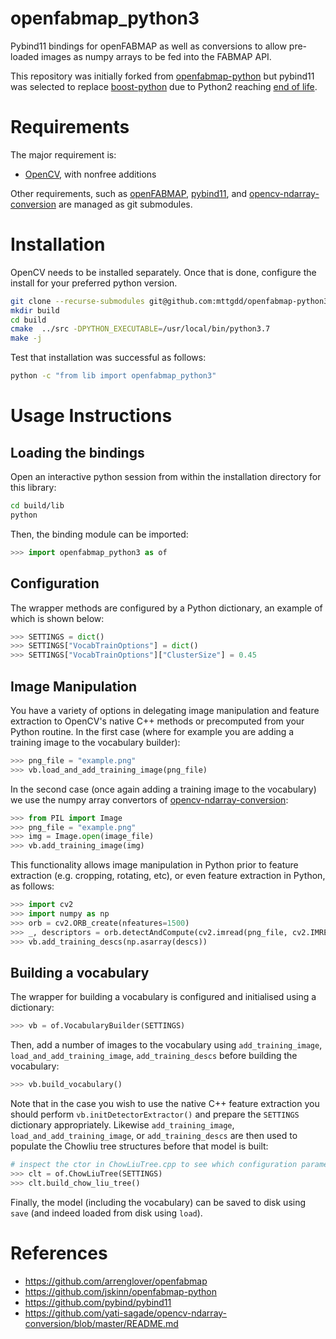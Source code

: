 # openfabmap_python3

Pybind11 bindings for openFABMAP as well as conversions to allow pre-loaded images as numpy arrays to be fed into the FABMAP API.

This repository was initially forked from [openfabmap-python](<https://github.com/jskinn/openfabmap-python>) but pybind11 was selected to replace [boost-python](https://github.com/boostorg/python) due to Python2 reaching [end of life](https://legacy.python.org/dev/peps/pep-0373/).

# Requirements

The major requirement is:

* [OpenCV](https://github.com/opencv/opencv), with nonfree additions

Other requirements, such as [openFABMAP](https://github.com/arrenglover/openfabmap), [pybind11](https://github.com/pybind/pybind11), and [opencv-ndarray-conversion](https://github.com/yati-sagade/opencv-ndarray-conversion/blob/master/README.md) are managed as git submodules.

# Installation

OpenCV needs to be installed separately. Once that is done, configure the install for your preferred python version.

```bash
git clone --recurse-submodules git@github.com:mttgdd/openfabmap-python3.git src
mkdir build
cd build
cmake  ../src -DPYTHON_EXECUTABLE=/usr/local/bin/python3.7
make -j
```

Test that installation was successful as follows:

```bash
python -c "from lib import openfabmap_python3"
```

# Usage Instructions

## Loading the bindings

Open an interactive python session from within the installation directory for this library:

```bash
cd build/lib
python
```

Then, the binding module can be imported:

```python
>>> import openfabmap_python3 as of
```

## Configuration

The wrapper methods are configured by a Python dictionary, an example of which is shown below:

```python
>>> SETTINGS = dict()
>>> SETTINGS["VocabTrainOptions"] = dict()
>>> SETTINGS["VocabTrainOptions"]["ClusterSize"] = 0.45
```

## Image Manipulation

You have a variety of options in delegating image manipulation and feature extraction to OpenCV's native C++ methods or precomputed from your Python routine. In the first case (where for example you are adding a training image to the vocabulary builder):

```python
>>> png_file = "example.png"
>>> vb.load_and_add_training_image(png_file)
```

In the second case (once again adding a training image to the vocabulary) we use the numpy array convertors of [opencv-ndarray-conversion](https://github.com/yati-sagade/opencv-ndarray-conversion/blob/master/README.md): 

```python
>>> from PIL import Image
>>> png_file = "example.png"
>>> img = Image.open(image_file)
>>> vb.add_training_image(img)
```

This functionality allows image manipulation in Python prior to feature extraction (e.g. cropping, rotating, etc), or even feature extraction in Python, as follows:

```python
>>> import cv2
>>> import numpy as np
>>> orb = cv2.ORB_create(nfeatures=1500)
>>> _, descriptors = orb.detectAndCompute(cv2.imread(png_file, cv2.IMREAD_GRAYSCALE), None)
>>> vb.add_training_descs(np.asarray(descs))
```

## Building a vocabulary

The wrapper for building a vocabulary is configured and initialised using a dictionary:

```python
>>> vb = of.VocabularyBuilder(SETTINGS)
```

Then, add a number of images to the vocabulary using ```add_training_image```, ```load_and_add_training_image```, ```add_training_descs``` before building the vocabulary:

```python
>>> vb.build_vocabulary() 
```

Note that in the case you wish to use the native C++ feature extraction you should perform ```vb.initDetectorExtractor()``` and prepare the ```SETTINGS``` dictionary appropriately.
Likewise ```add_training_image```, ```load_and_add_training_image```, or ```add_training_descs``` are then used to populate the Chowliu tree structures before that model is built:

```python
# inspect the ctor in ChowLiuTree.cpp to see which configuration parameters are required
>>> clt = of.ChowLiuTree(SETTINGS)
>>> clt.build_chow_liu_tree()
```

Finally, the model (including the vocabulary) can be saved to disk using ```save``` (and indeed loaded from disk using ```load```).

# References

* <https://github.com/arrenglover/openfabmap>
* <https://github.com/jskinn/openfabmap-python>
* <https://github.com/pybind/pybind11>
* <https://github.com/yati-sagade/opencv-ndarray-conversion/blob/master/README.md>

